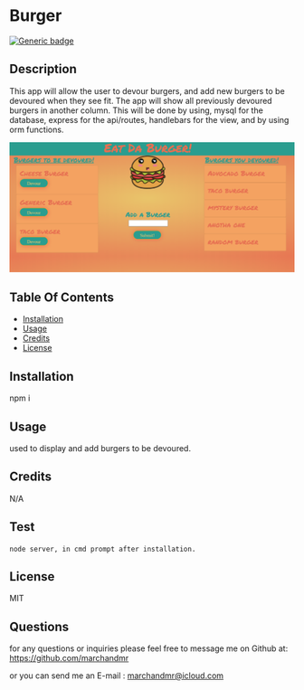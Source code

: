 # Burger 

  [![Generic badge](https://img.shields.io/badge/License-MIT-<COLOR>.svg)](https://shields.io/)

  ##  Description
  
  This app will allow the user to devour burgers, and add new burgers to be devoured when they see fit. The app will show all previously devoured burgers in another column. This will be done by using, mysql for the database, express for the api/routes, handlebars for the view, and by using orm functions.

![](public/assets/img/screenshot.png)


  ## Table Of Contents

  * [Installation](#installation)
  * [Usage](#usage)
  * [Credits](#credits)
  * [License](#license)

  ## Installation

  npm i

  ## Usage

  used to display and add burgers to be devoured.

  ## Credits

  N/A

  ## Test

    node server, in cmd prompt after installation.

  ## License

  MIT

## Questions

  for any questions or inquiries  please feel free to message me on Github at: https://github.com/marchandmr

  or you can send me an E-mail :  marchandmr@icloud.com

 

 
